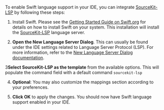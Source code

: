 To enable Swift language support in your IDE, you can integrate [SourceKit-LSP](https://github.com/swiftlang/sourcekit-lsp) by following these steps:

1. Install Swift. Please see the [Getting Started Guide on Swift.org](https://www.swift.org/getting-started/) for details on how to install Swift on your system.
This installation will install the [SourceKit-LSP](https://github.com/swiftlang/sourcekit-lsp) language server.

2. **Open the New Language Server Dialog**. This can usually be found under the IDE settings related to Language Server Protocol (LSP). 
For more information, refer to the [New Language Server Dialog documentation](../UserDefinedLanguageServer.md#new-language-server-dialog).

3**Select SourceKit-LSP as the template** from the available options.
   This will populate the command field with a default command `sourcekit-lsp`

4. **Optional**: You may also customize the mappings section according to your preferences.

5. **Click OK** to apply the changes. You should now have Swift language support enabled in your IDE.
 